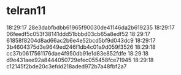 # telran11
18:29:17
28e3dabfbdbb61965f90030de41146da2b619235
18:29:17
06feedf5c053f38141ddd51bbbd03cb65a8edf52
18:29:17
61858f8204d8ad66ac2b6e4e52bcd5bf9d043dc9
18:29:17
3b4604375d3e9649ed246f1db4c01a9d059f3526
18:29:18
cc37b0617561176dae4f950db91e1d83e852fdfe
18:29:18
d9e431aee92a8444050729efec055458fce71945
18:29:18
c12145f2bde20c3efdd218aded972b7a48fbf2a7
